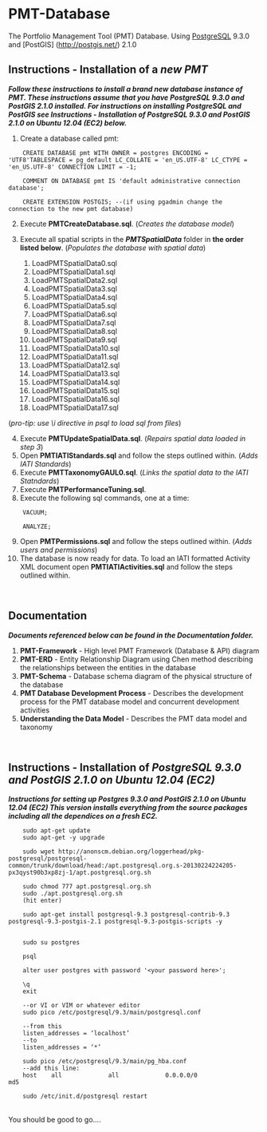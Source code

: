 ﻿PMT-Database
============

The Portfolio Management Tool (PMT) Database. Using [PostgreSQL](http://www.postgresql.org/) 9.3.0 and [PostGIS] (http://postgis.net/) 2.1.0  

Instructions - Installation of a _new PMT_
-------------------------------------------
**_Follow these instructions to install a brand new database instance of PMT. These instructions assume that you have PostgreSQL 9.3.0 and PostGIS 2.1.0 installed. 
For instructions on installing PostgreSQL and PostGIS see Instructions - Installation of PostgreSQL 9.3.0 and PostGIS 2.1.0 on Ubuntu 12.04 (EC2) below._**

1. Create a database called pmt:
```
	CREATE DATABASE pmt WITH OWNER = postgres ENCODING = 'UTF8'TABLESPACE = pg_default LC_COLLATE = 'en_US.UTF-8' LC_CTYPE = 'en_US.UTF-8' CONNECTION LIMIT = -1;

	COMMENT ON DATABASE pmt IS 'default administrative connection database';

	CREATE EXTENSION POSTGIS; --(if using pgadmin change the connection to the new pmt database)
```  
2. Execute **PMTCreateDatabase.sql**. (_Creates the database model_)
3. Execute all spatial scripts in the **_PMTSpatialData_** folder in **the order listed below**. (_Populates the database with spatial data_)
	
	1.  LoadPMTSpatialData0.sql	
	2.  LoadPMTSpatialData1.sql
	3.  LoadPMTSpatialData2.sql
	4.  LoadPMTSpatialData3.sql
	5.  LoadPMTSpatialData4.sql
	6.  LoadPMTSpatialData5.sql
	7.  LoadPMTSpatialData6.sql
	8.  LoadPMTSpatialData7.sql
	9.  LoadPMTSpatialData8.sql
	10. LoadPMTSpatialData9.sql
	11. LoadPMTSpatialData10.sql
	12. LoadPMTSpatialData11.sql
	13. LoadPMTSpatialData12.sql
	14. LoadPMTSpatialData13.sql
	15. LoadPMTSpatialData14.sql
	16. LoadPMTSpatialData15.sql
	17. LoadPMTSpatialData16.sql
	18. LoadPMTSpatialData17.sql

(_pro-tip: use \i directive in psql to load sql from files_)

4. Execute **PMTUpdateSpatialData.sql**. (_Repairs spatial data loaded in step 3_)
5. Open **PMTIATIStandards.sql** and follow the steps outlined within.  (_Adds IATI Standards_)
6. Execute **PMTTaxonomyGAUL0.sql**. (_Links the spatial data to the IATI Statndards_)
7. Execute **PMTPerformanceTuning.sql**.
8. Execute the following sql commands, one at a time:
```
	VACUUM;

	ANALYZE;
```
9. Open **PMTPermissions.sql** and follow the steps outlined within.  (_Adds users and permissions_)
10. The database is now ready for data. To load an IATI formatted Activity XML document open **PMTIATIActivities.sql** and follow the steps outlined within.
<br />  
	
Documentation
-------------
**_Documents referenced below can be found in the Documentation folder._**

1. **PMT-Framework** - High level PMT Framework (Database & API) diagram
2. **PMT-ERD** - Entity Relationship Diagram using Chen method describing the relationships between the entities in the database
3. **PMT-Schema** - Database schema diagram of the physical structure of the database
4. **PMT Database Development Process** - Describes the development process for the PMT database model and concurrent development activities
5. **Understanding the Data Model** - Describes the PMT data model and taxonomy

<br />


Instructions - Installation of _PostgreSQL 9.3.0 and PostGIS 2.1.0 on Ubuntu 12.04 (EC2)_
------------------------------------------------------------------------------------------
**_Instructions for setting up Postgres 9.3.0 and PostGIS 2.1.0 on Ubuntu 12.04 (EC2)
This version installs everything from the source packages including all the dependices on a fresh EC2._** 

```
	sudo apt-get update
	sudo apt-get -y upgrade 

	sudo wget http://anonscm.debian.org/loggerhead/pkg-postgresql/postgresql-common/trunk/download/head:/apt.postgresql.org.s-20130224224205-px3qyst90b3xp8zj-1/apt.postgresql.org.sh

	sudo chmod 777 apt.postgresql.org.sh
	sudo ./apt.postgresql.org.sh
	(hit enter)

	sudo apt-get install postgresql-9.3 postgresql-contrib-9.3 postgresql-9.3-postgis-2.1 postgresql-9.3-postgis-scripts -y


	sudo su postgres

	psql

	alter user postgres with password '<your password here>';

	\q
	exit

	--or VI or VIM or whatever editor
	sudo pico /etc/postgresql/9.3/main/postgresql.conf

	--from this 
	listen_addresses = ‘localhost’  
	--to 
	listen_addresses = ‘*’  

	sudo pico /etc/postgresql/9.3/main/pg_hba.conf
	--add this line:
	host    all             all             0.0.0.0/0               md5

	sudo /etc/init.d/postgresql restart
```
<br />
You should be good to go….






